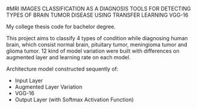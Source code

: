 #MRI IMAGES CLASSIFICATION AS A DIAGNOSIS TOOLS
FOR DETECTING TYPES OF BRAIN TUMOR DISEASE
USING TRANSFER LEARNING VGG-16

My college thesis code for bachelor degree.


This project aims to classify 4 types of condition while diagnosing human brain, which consist normal brain, pituitary tumor, meningioma tumor and glioma tumor.
12 kind of model variation were built with differences on augmented layer and learning rate on each model.

Architecture model constructed sequently of:
- Input Layer
- Augmented Layer Variation
- VGG-16
- Output Layer (with Softmax Activation Function)
